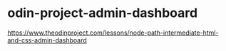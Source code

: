 # odin-project-admin-dashboard
https://www.theodinproject.com/lessons/node-path-intermediate-html-and-css-admin-dashboard
